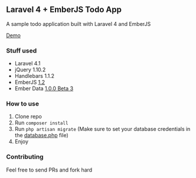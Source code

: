## Laravel 4 + EmberJS Todo App

A sample todo application built with Laravel 4 and EmberJS

[Demo](http://laravel-emberjs-todo.gopagoda.com/)

### Stuff used

- Laravel 4.1
- jQuery 1.10.2
- Handlebars 1.1.2
- EmberJS [1.2](http://builds.emberjs.com/tags/v1.2.0/ember.js)
- Ember Data [1.0.0 Beta 3](http://builds.emberjs.com/tags/v1.0.0-beta.3/ember-data.js)

### How to use

1. Clone repo
2. Run `composer install`
3. Run `php artisan migrate` (Make sure to set your database credentials in the [database.php](https://github.com/jahvi/laravel-ember-todo/blob/master/app/config/database.php) file)
4. Enjoy

### Contributing

Feel free to send PRs and fork hard